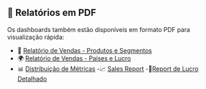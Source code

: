 ## **📑 Relatórios em PDF**

Os dashboards também estão disponíveis em formato PDF para visualização rápida:

- 📄 [Relatório de Vendas - Produtos e Segmentos](Relatorio_Produtos_Segmentos.pdf)
- 🌍 [Relatório de Vendas - Países e Lucro](Relatorio_Paises_Lucro.pdf)
- 📊 [Distribuição de Métricas](Distribuicao_Metricas.pdf)
-📈 [Sales Report](SalesReport.pdf)
-🎯[Report de Lucro Detalhado](ReportLucroDetalhado.pdf)

